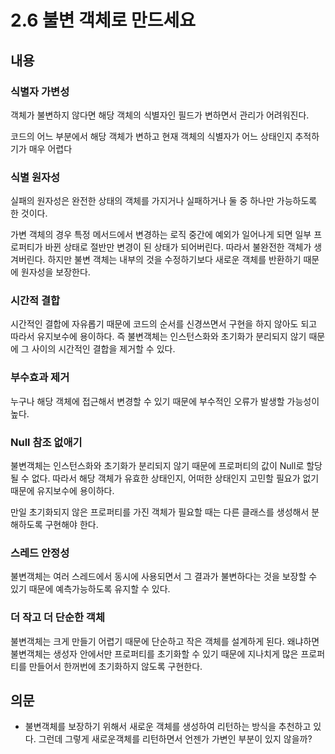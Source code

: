 # 2.6 불변 객체로 만드세요

## 내용

### 식별자 가변성

객체가 불변하지 않다면 해당 객체의 식별자인 필드가 변하면서 관리가 어려워진다.

코드의 어느 부분에서 해당 객체가 변하고 현재 객체의 식별자가 어느 상태인지 추적하기가 매우 어렵다

### 식별 원자성

실패의 원자성은 완전한 상태의 객체를 가지거나 실패하거나 둘 중 하나만 가능하도록 한 것이다.

가변 객체의 경우 특정 메서드에서 변경하는 로직 중간에 예외가 일어나게 되면 일부 프로퍼티가 바뀐 상태로 절반만 변경이 된 상태가 되어버린다. 따라서 불완전한 객체가 생겨버린다. 하지만 불변 객체는 내부의 것을 수정하기보다 새로운 객체를 반환하기 때문에 원자성을 보장한다.

### 시간적 결합

시간적인 결합에 자유롭기 때문에 코드의 순서를 신경쓰면서 구현을 하지 않아도 되고 따라서 유지보수에 용이하다. 즉 불변객체는 인스턴스화와 초기화가 분리되지 않기 때문에 그 사이의 시간적인 결합을 제거할 수 있다.

### 부수효과 제거

누구나 해당 객체에 접근해서 변경할 수 있기 때문에 부수적인 오류가 발생할 가능성이 높다.

### Null 참조 없애기

불변객체는 인스턴스화와 초기화가 분리되지 않기 때문에 프로퍼티의 값이 Null로 할당될 수 없다. 따라서 해당 객체가 유효한 상태인지, 어떠한 상태인지 고민할 필요가 없기 때문에 유지보수에 용이하다.

만일 초기화되지 않은 프로퍼티를 가진 객체가 필요할 때는 다른 클래스를 생성해서 분해하도록 구현해야 한다.

### 스레드 안정성

불변객체는 여러 스레드에서 동시에 사용되면서 그 결과가 불변하다는 것을 보장할 수 있기 때문에 예측가능하도록 유지할 수 있다.

### 더 작고 더 단순한 객체

불변객체는 크게 만들기 어렵기 때문에 단순하고 작은 객체를 설계하게 된다. 왜냐하면 불변객체는 생성자 안에서만 프로퍼티를 초기화할 수 있기 때문에 지나치게 많은 프로퍼티를 만들어서 한꺼번에 초기화하지 않도록 구현한다.



## 의문

- 불변객체를 보장하기 위해서 새로운 객체를 생성하여 리턴하는 방식을 추천하고 있다. 그런데 그렇게 새로운객체를 리턴하면서 언젠가 가변인 부분이 있지 않을까?